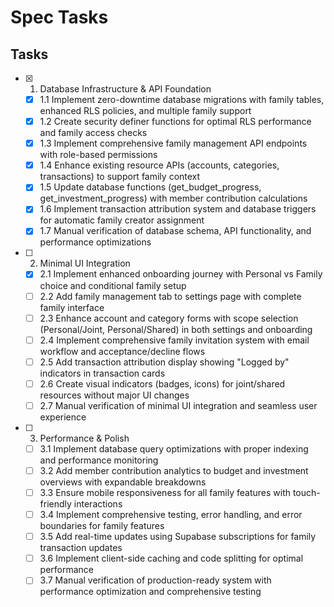 # Spec Tasks

## Tasks

- [x] 1. Database Infrastructure & API Foundation
  - [x] 1.1 Implement zero-downtime database migrations with family tables, enhanced RLS policies, and multiple family support
  - [x] 1.2 Create security definer functions for optimal RLS performance and family access checks
  - [x] 1.3 Implement comprehensive family management API endpoints with role-based permissions
  - [x] 1.4 Enhance existing resource APIs (accounts, categories, transactions) to support family context
  - [x] 1.5 Update database functions (get_budget_progress, get_investment_progress) with member contribution calculations
  - [x] 1.6 Implement transaction attribution system and database triggers for automatic family creator assignment
  - [x] 1.7 Manual verification of database schema, API functionality, and performance optimizations

- [ ] 2. Minimal UI Integration
  - [x] 2.1 Implement enhanced onboarding journey with Personal vs Family choice and conditional family setup
  - [ ] 2.2 Add family management tab to settings page with complete family interface
  - [ ] 2.3 Enhance account and category forms with scope selection (Personal/Joint, Personal/Shared) in both settings and onboarding
  - [ ] 2.4 Implement comprehensive family invitation system with email workflow and acceptance/decline flows
  - [ ] 2.5 Add transaction attribution display showing "Logged by" indicators in transaction cards
  - [ ] 2.6 Create visual indicators (badges, icons) for joint/shared resources without major UI changes
  - [ ] 2.7 Manual verification of minimal UI integration and seamless user experience

- [ ] 3. Performance & Polish
  - [ ] 3.1 Implement database query optimizations with proper indexing and performance monitoring
  - [ ] 3.2 Add member contribution analytics to budget and investment overviews with expandable breakdowns
  - [ ] 3.3 Ensure mobile responsiveness for all family features with touch-friendly interactions
  - [ ] 3.4 Implement comprehensive testing, error handling, and error boundaries for family features
  - [ ] 3.5 Add real-time updates using Supabase subscriptions for family transaction updates
  - [ ] 3.6 Implement client-side caching and code splitting for optimal performance
  - [ ] 3.7 Manual verification of production-ready system with performance optimization and comprehensive testing
